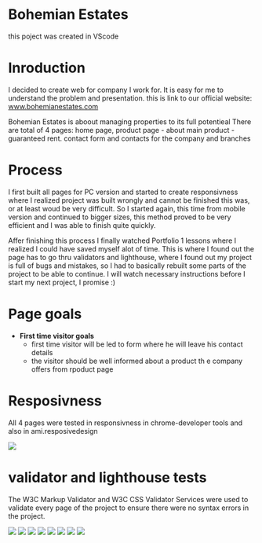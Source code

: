 # Bohemian Estates

this poject was created in VScode 


# Inroduction
 
  I decided to create web for company I work for. It is easy for me to understand the problem and presentation.
  this is link to our official website: www.bohemianestates.com

  
Bohemian Estates is aboout managing properties to its full potentieal
There are total of 4 pages: home page, product page - about main product - guaranteed rent. contact form and contacts for the company and branches


# Process
  I first built all pages for PC version and started to create responsivness where I realized project was built wrongly and cannot be finished this was, or at least woud be very difficult. So I started again, this time from mobile version and continued to bigger sizes, this method proved to be very efficient and I was able to finish quite quickly.

  Affer finishing this process I finally watched Portfolio 1 lessons where I realized I could have saved myself alot of time. This is where I found out the page has to go thru validators and lighthouse, where I found out my project is full of bugs and mistakes, so I had to basically rebuilt some parts of the project to be able to continue.  I will watch necessary instructions before I start my next project, I promise :)


# Page goals

* **First time visitor goals**
  * first time visitor will be led to form where he will leave his contact details
  * the visitor should be well informed about a product th e company offers from rpoduct page


# Resposivness
All 4 pages were tested in responsivness in chrome-developer tools and also in ami.resposivedesign

![](https://i.imgur.com/r3DodsW.png)



# validator and lighthouse tests

The W3C Markup Validator and W3C CSS Validator Services were used to validate every page of the project to ensure there were no syntax errors in the project.

![](https://i.imgur.com/YUj6aB6.png)
![](https://i.imgur.com/pxnLqUZ.png)
![](https://i.imgur.com/5k7QqbX.png)
![](https://i.imgur.com/OAEXRW5.png)
![](https://i.imgur.com/7uVxXS0.png)
![](https://i.imgur.com/T5965Us.png)
![](https://i.imgur.com/Zkn0CBd.png)
![](https://i.imgur.com/XNgBKmM.png)











